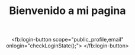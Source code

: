 


<!DOCTYPE html>
<head>
<meta charset="UTF-8">
</head>
<body>
<center>
<h1>Bienvenido a mi pagina</h1>

 
<script>
// This is called with the results from from FB.getLoginStatus().
function statusChangeCallback(response) {
console.log('statusChangeCallback');
console.log(response);
// The response object is returned with a status field that lets the
// app know the current login status of the person.
// Full docs on the response object can be found in the documentation
// for FB.getLoginStatus().
if (response.status === 'connected') {
// Logged into your app and Facebook.
testAPI();
} else if (response.status === 'not_authorized') {
// The person is logged into Facebook, but not your app.
document.getElementById('status').innerHTML = 'Login with Facebook ';
} else {
// The person is not logged into Facebook, so we're not sure if
// they are logged into this app or not.
document.getElementById('status').innerHTML = 'Login with Facebook ';
}
}
// This function is called when someone finishes with the Login
// Button. See the onlogin handler attached to it in the sample
// code below.
function checkLoginState() {
FB.getLoginStatus(function(response) {
statusChangeCallback(response);
});
}
window.fbAsyncInit = function() {
FB.init({
appId : '3164690896925867',
cookie : true, // enable cookies to allow the server to access
// the session
xfbml : true, // parse social plugins on this page
version : 'v2.2' // use version 2.2
});
// Now that we've initialized the JavaScript SDK, we call
// FB.getLoginStatus(). This function gets the state of the
// person visiting this page and can return one of three states to
// the callback you provide. They can be:
//
// 1. Logged into your app ('connected')
// 2. Logged into Facebook, but not your app ('not_authorized')
// 3. Not logged into Facebook and can't tell if they are logged into
// your app or not.
//
// These three cases are handled in the callback function.

FB.getLoginStatus(function(response) {
statusChangeCallback(response);
});
};
// Load the SDK asynchronously
(function(d, s, id) {
var js, fjs = d.getElementsByTagName(s)[0];
if (d.getElementById(id)) return;
js = d.createElement(s); js.id = id;
js.src = "//connect.facebook.net/en_US/sdk.js";
fjs.parentNode.insertBefore(js, fjs);
}(document, 'script', 'facebook-jssdk'));

// Here we run a very simple test of the Graph API after login is
// successful. See statusChangeCallback() for when this call is made.
function testAPI() {
console.log('Welcome! Fetching your information.... ');
FB.api('/me?fields=name,email', function(response) {
console.log('Successful login for: ' + response.name);

document.getElementById("status").innerHTML = '<p>Welcome '+response.name+'! <a href=login.php?name='+ response.name.replace(" ", "_") +'&email='+ response.email +'>Continue with facebook login</a></p>'
});
}
</script>


<!--
Below we include the Login Button social plugin. This button uses
the JavaScript SDK to present a graphical Login button that triggers
the FB.login() function when clicked.
-->
<br><br>
<fb:login-button scope="public_profile,email" onlogin="checkLoginState();">
</fb:login-button>
<div id="status">
</div>


</body>
</html>
